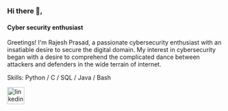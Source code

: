 ### Hi there 👋, 
#### Cyber security enthusiast
Greetings! I'm Rajesh Prasad, a passionate cybersecurity enthusiast with an insatiable desire to secure the digital domain. My interest in cybersecurity began with a desire to comprehend the complicated dance between attackers and defenders in the wide terrain of internet.

Skills: Python / C / SQL / Java / Bash



[<img src='https://cdn.jsdelivr.net/npm/simple-icons@3.0.1/icons/linkedin.svg' alt='linkedin' height='40'>](https://www.linkedin.com/in/rajesh-prasad-aa7355224/)  

